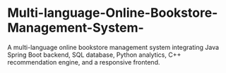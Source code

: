 # Multi-language-Online-Bookstore-Management-System-
A multi-language online bookstore management system integrating Java Spring Boot backend, SQL database, Python analytics, C++ recommendation engine, and a responsive frontend.
